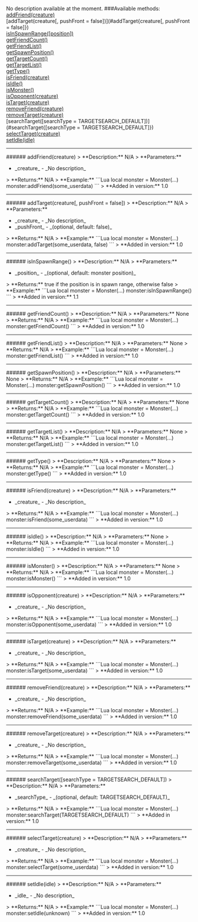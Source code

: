 No description available at the moment.
###Available methods:
[addFriend(creature)](#addFriend{creature})  
[addTarget(creature[, pushFront = false])](#addTarget{creature[, pushFront = false]})  
[isInSpawnRange([position])](#isInSpawnRange{[position]})  
[getFriendCount()](#getFriendCount{})  
[getFriendList()](#getFriendList{})  
[getSpawnPosition()](#getSpawnPosition{})  
[getTargetCount()](#getTargetCount{})  
[getTargetList()](#getTargetList{})  
[getType()](#getType{})  
[isFriend(creature)](#isFriend{creature})  
[isIdle()](#isIdle{})  
[isMonster()](#isMonster{})  
[isOpponent(creature)](#isOpponent{creature})  
[isTarget(creature)](#isTarget{creature})  
[removeFriend(creature)](#removeFriend{creature})  
[removeTarget(creature)](#removeTarget{creature})  
[searchTarget([searchType = TARGETSEARCH_DEFAULT])](#searchTarget{[searchType = TARGETSEARCH_DEFAULT]})  
[selectTarget(creature)](#selectTarget{creature})  
[setIdle(idle)](#setIdle{idle})  


***

<a name="addFriend{creature}"/>
###### addFriend(creature)
> **Description:** N/A  
> **Parameters:** <ul><li>_creature_ - _No description_</li></ul>
> **Returns:** N/A  
> **Example:** 
```Lua
local monster = Monster(...)
monster:addFriend(some_userdata)
```
> **Added in version:** 1.0

***

<a name="addTarget{creature[, pushFront = false]}"/>
###### addTarget(creature[, pushFront = false])
> **Description:** N/A  
> **Parameters:** <ul><li>_creature_ - _No description_</li><li>_pushFront_ - _(optional, default: false)_</li></ul>
> **Returns:** N/A  
> **Example:** 
```Lua
local monster = Monster(...)
monster:addTarget(some_userdata, false)
```
> **Added in version:** 1.0

***

<a name="isInSpawnRange{[position]}"/>
###### isInSpawnRange()
> **Description:** N/A  
> **Parameters:** <ul><li>_position_ - _(optional, default: monster position)_</li></ul>  
> **Returns:** true if the position is in spawn range, otherwise false  
> **Example:** 
```Lua
local monster = Monster(...)
monster:isInSpawnRange()
```
> **Added in version:** 1.1

***

<a name="getFriendCount{}"/>
###### getFriendCount()
> **Description:** N/A  
> **Parameters:** None  
> **Returns:** N/A  
> **Example:** 
```Lua
local monster = Monster(...)
monster:getFriendCount()
```
> **Added in version:** 1.0

***

<a name="getFriendList{}"/>
###### getFriendList()
> **Description:** N/A  
> **Parameters:** None  
> **Returns:** N/A  
> **Example:** 
```Lua
local monster = Monster(...)
monster:getFriendList()
```
> **Added in version:** 1.0

***

<a name="getSpawnPosition{}"/>
###### getSpawnPosition()
> **Description:** N/A  
> **Parameters:** None  
> **Returns:** N/A  
> **Example:** 
```Lua
local monster = Monster(...)
monster:getSpawnPosition()
```
> **Added in version:** 1.0

***

<a name="getTargetCount{}"/>
###### getTargetCount()
> **Description:** N/A  
> **Parameters:** None  
> **Returns:** N/A  
> **Example:** 
```Lua
local monster = Monster(...)
monster:getTargetCount()
```
> **Added in version:** 1.0

***

<a name="getTargetList{}"/>
###### getTargetList()
> **Description:** N/A  
> **Parameters:** None  
> **Returns:** N/A  
> **Example:** 
```Lua
local monster = Monster(...)
monster:getTargetList()
```
> **Added in version:** 1.0

***

<a name="getType{}"/>
###### getType()
> **Description:** N/A  
> **Parameters:** None  
> **Returns:** N/A  
> **Example:** 
```Lua
local monster = Monster(...)
monster:getType()
```
> **Added in version:** 1.0

***

<a name="isFriend{creature}"/>
###### isFriend(creature)
> **Description:** N/A  
> **Parameters:** <ul><li>_creature_ - _No description_</li></ul>
> **Returns:** N/A  
> **Example:** 
```Lua
local monster = Monster(...)
monster:isFriend(some_userdata)
```
> **Added in version:** 1.0

***

<a name="isIdle{}"/>
###### isIdle()
> **Description:** N/A  
> **Parameters:** None  
> **Returns:** N/A  
> **Example:** 
```Lua
local monster = Monster(...)
monster:isIdle()
```
> **Added in version:** 1.0

***

<a name="isMonster{}"/>
###### isMonster()
> **Description:** N/A  
> **Parameters:** None  
> **Returns:** N/A  
> **Example:** 
```Lua
local monster = Monster(...)
monster:isMonster()
```
> **Added in version:** 1.0

***

<a name="isOpponent{creature}"/>
###### isOpponent(creature)
> **Description:** N/A  
> **Parameters:** <ul><li>_creature_ - _No description_</li></ul>
> **Returns:** N/A  
> **Example:** 
```Lua
local monster = Monster(...)
monster:isOpponent(some_userdata)
```
> **Added in version:** 1.0

***

<a name="isTarget{creature}"/>
###### isTarget(creature)
> **Description:** N/A  
> **Parameters:** <ul><li>_creature_ - _No description_</li></ul>
> **Returns:** N/A  
> **Example:** 
```Lua
local monster = Monster(...)
monster:isTarget(some_userdata)
```
> **Added in version:** 1.0

***

<a name="removeFriend{creature}"/>
###### removeFriend(creature)
> **Description:** N/A  
> **Parameters:** <ul><li>_creature_ - _No description_</li></ul>
> **Returns:** N/A  
> **Example:** 
```Lua
local monster = Monster(...)
monster:removeFriend(some_userdata)
```
> **Added in version:** 1.0

***

<a name="removeTarget{creature}"/>
###### removeTarget(creature)
> **Description:** N/A  
> **Parameters:** <ul><li>_creature_ - _No description_</li></ul>
> **Returns:** N/A  
> **Example:** 
```Lua
local monster = Monster(...)
monster:removeTarget(some_userdata)
```
> **Added in version:** 1.0

***

<a name="searchTarget{[searchType = TARGETSEARCH_DEFAULT]}"/>
###### searchTarget([searchType = TARGETSEARCH_DEFAULT])
> **Description:** N/A  
> **Parameters:** <ul><li>_searchType_ - _(optional, default: TARGETSEARCH_DEFAULT)_</li></ul>
> **Returns:** N/A  
> **Example:** 
```Lua
local monster = Monster(...)
monster:searchTarget(TARGETSEARCH_DEFAULT)
```
> **Added in version:** 1.0

***

<a name="selectTarget{creature}"/>
###### selectTarget(creature)
> **Description:** N/A  
> **Parameters:** <ul><li>_creature_ - _No description_</li></ul>
> **Returns:** N/A  
> **Example:** 
```Lua
local monster = Monster(...)
monster:selectTarget(some_userdata)
```
> **Added in version:** 1.0

***

<a name="setIdle{idle}"/>
###### setIdle(idle)
> **Description:** N/A  
> **Parameters:** <ul><li>_idle_ - _No description_</li></ul>
> **Returns:** N/A  
> **Example:** 
```Lua
local monster = Monster(...)
monster:setIdle(unknown)
```
> **Added in version:** 1.0